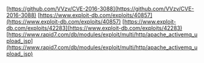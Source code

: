 [https://github.com/VVzv/CVE-2016-3088](https://github.com/VVzv/CVE-2016-3088)
[https://www.exploit-db.com/exploits/40857](https://www.exploit-db.com/exploits/40857)
[https://www.exploit-db.com/exploits/42283](https://www.exploit-db.com/exploits/42283)
[https://www.rapid7.com/db/modules/exploit/multi/http/apache_activemq_upload_jsp](https://www.rapid7.com/db/modules/exploit/multi/http/apache_activemq_upload_jsp)
